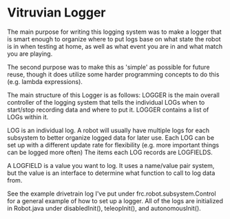 # Vitruvian Logger

The main purpose for writing this logging system was to make a logger that is smart enough to
organize where to put logs base on what state the robot is in when testing at home, as well as
what event you are in and what match you are playing.

The second purpose was to make this as 'simple' as possible for future reuse, though it does
utilize some harder programming concepts to do this (e.g. lambda expressions).

The main structure of this Logger is as follows:
LOGGER is the main overall controller of the logging system that tells the individual LOGs when
to start/stop recording data and where to put it. LOGGER contains a list of LOGs within it.

LOG is an individual log. A robot will usually have multiple logs for each subsystem to better
organize logged data for later use. Each LOG can be set up with a different update rate for
flexibility (e.g. more important things can be logged more often) The items each LOG records are
LOGFIELDS.

A LOGFIELD is a value you want to log. It uses a name/value pair system, but the value is an
interface to determine what function to call to log data from.


See the example drivetrain log I've put under frc.robot.subsystem.Control for a general example
of how to set up a logger. All of the logs are initialized in Robot.java under disabledInit(),
teleopInit(), and autonomousInit().